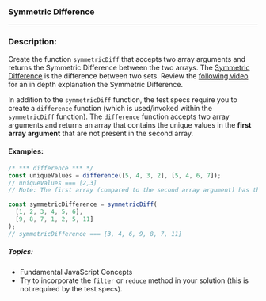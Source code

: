 ### Symmetric Difference

<hr>

### Description:

Create the function `symmetricDiff` that accepts two array arguments and returns the Symmetric Difference between the two arrays. The [Symmetric Difference](https://en.wikipedia.org/wiki/Symmetric_difference) is the difference between two sets. Review the [following video](https://www.youtube.com/watch?v=PxffSUQRkG4) for an in depth explanation the Symmetric Difference.

In addition to the `symmetricDiff` function, the test specs require you to create a `difference` function (which is used/invoked within the `symmetricDiff` function). The `difference` function accepts two array arguments and returns an array that contains the unique values in the **first array argument** that are not present in the second array.

#### Examples:

```js
/* *** difference *** */
const uniqueValues = difference([5, 4, 3, 2], [5, 4, 6, 7]);
// uniqueValues === [2,3]
// Note: The first array (compared to the second array argument) has the unique values 2 and 3
```

```js
const symmetricDifference = symmetricDiff(
  [1, 2, 3, 4, 5, 6],
  [9, 8, 7, 1, 2, 5, 11]
);
// symmetricDifference === [3, 4, 6, 9, 8, 7, 11]
```

##### Topics:

- Fundamental JavaScript Concepts
- Try to incorporate the `filter` or `reduce` method in your solution (this is not required by the test specs).

